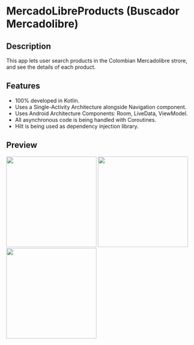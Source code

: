 # MercadoLibreProducts (Buscador Mercadolibre)
 
## Description
This app lets user search products in the Colombian Mercadolibre strore, and see the details of each product.
## Features
* 100% developed in Kotlin.
* Uses a Single-Activity Architecture alongside Navigation component.
* Uses Android Architecture Components: Room, LiveData, ViewModel.
* All asynchronous code is being handled with Coroutines.
* Hilt is being used as dependency injection library.
## Preview
<img width="240" src="https://user-images.githubusercontent.com/3742233/118906753-fc01de80-b8e3-11eb-9530-3be77622c804.gif"> <img width="240" src="https://user-images.githubusercontent.com/3742233/118906754-fc01de80-b8e3-11eb-81ea-e48348324770.gif"> <img width="240" src="https://user-images.githubusercontent.com/3742233/118906747-f99f8480-b8e3-11eb-8e12-df57a984f9df.gif">
